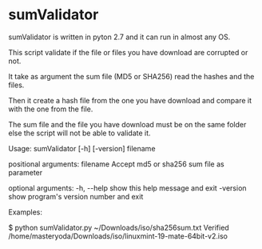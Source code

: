 # sumValidator

sumValidator is written in pyton 2.7 and it can run in almost any OS.

This script validate if the file or files you have download are corrupted or not.

It take as argument the sum file (MD5 or SHA256) read the hashes and the files.

Then it create a hash file from the one you have download and compare it with the one from the file.

The sum file and the file you have download must be on the same folder else the script will not be able to validate it.

Usage: sumValidator [-h] [-version] filename

positional arguments:
  filename    Accept md5 or sha256 sum file as parameter

optional arguments:
  -h, --help  show this help message and exit
  -version    show program's version number and exit


Examples:

$ python sumValidator.py ~/Downloads/iso/sha256sum.txt 
Verified  /home/masteryoda/Downloads/iso/linuxmint-19-mate-64bit-v2.iso
